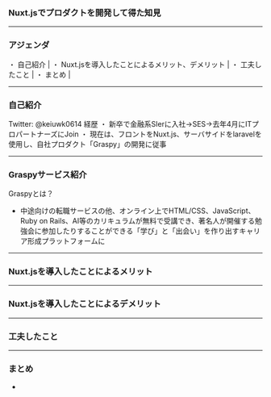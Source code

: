 ### Nuxt.jsでプロダクトを開発して得た知見


---


### アジェンダ

・ 自己紹介 |
・ Nuxt.jsを導入したことによるメリット、デメリット |
・ 工夫したこと |
・ まとめ |

---


### 自己紹介

 Twitter: @keiuwk0614
 経歴
 ・ 新卒で金融系SIerに入社→SES→去年4月にITプロパートナーズにJoin
 ・ 現在は、フロントをNuxt.js、サーバサイドをlaravelを使用し、自社プロダクト「Graspy」の開発に従事

---

### Graspyサービス紹介

Graspyとは？
- 中途向けの転職サービスの他、オンライン上でHTML/CSS、JavaScript、Ruby on Rails、AI等のカリキュラムが無料で受講でき、著名人が開催する勉強会に参加したりすることができる「学び」と「出会い」を作り出すキャリア形成プラットフォームに

---

### Nuxt.jsを導入したことによるメリット




---

### Nuxt.jsを導入したことによるデメリット


---

### 工夫したこと


---

### まとめ

- 
